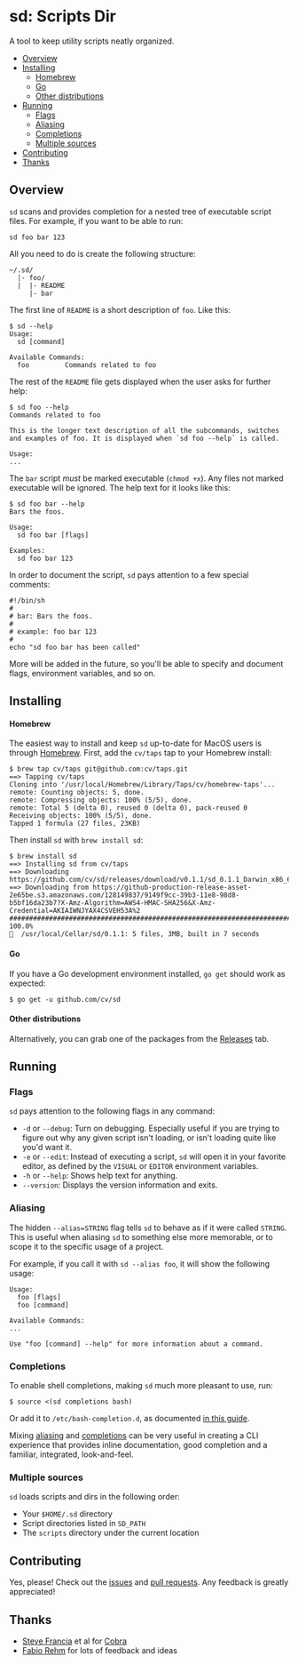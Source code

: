 # sd: Scripts Dir

A tool to keep utility scripts neatly organized.

<!-- toc -->

- [Overview](#overview)
- [Installing](#installing)
    + [Homebrew](#homebrew)
    + [Go](#go)
    + [Other distributions](#other-distributions)
- [Running](#running)
  * [Flags](#flags)
  * [Aliasing](#aliasing)
  * [Completions](#completions)
  * [Multiple sources](#multiple-sources)
- [Contributing](#contributing)
- [Thanks](#thanks)

<!-- tocstop -->

## Overview

`sd` scans and provides completion for a nested tree of executable script files. For example, if you want to be able to run:

```shell
sd foo bar 123
```

All you need to do is create the following structure:

```
~/.sd/
  |- foo/
  |  |- README
     |- bar
```

The first line of `README` is a short description of `foo`. Like this:

```
$ sd --help
Usage:
  sd [command]

Available Commands:
  foo         Commands related to foo
```

The rest of the `README` file gets displayed when the user asks for further help:

```
$ sd foo --help
Commands related to foo

This is the longer text description of all the subcommands, switches
and examples of foo. It is displayed when `sd foo --help` is called.

Usage:
...
```

The `bar` script *must* be marked executable (`chmod +x`). Any files not marked executable will be ignored. The help text for it looks like this:

```
$ sd foo bar --help
Bars the foos.

Usage:
  sd foo bar [flags]

Examples:
  sd foo bar 123
```

In order to document the script, `sd` pays attention to a few special comments:

```shell
#!/bin/sh
#
# bar: Bars the foos.
#
# example: foo bar 123
#
echo "sd foo bar has been called"
```

More will be added in the future, so you'll be able to specify and document flags, environment variables, and so on.

## Installing

#### Homebrew

The easiest way to install and keep `sd` up-to-date for MacOS users is through [Homebrew](https://brew.sh). First, add the `cv/taps` tap to your Homebrew install:

```
$ brew tap cv/taps git@github.com:cv/taps.git
==> Tapping cv/taps
Cloning into '/usr/local/Homebrew/Library/Taps/cv/homebrew-taps'...
remote: Counting objects: 5, done.
remote: Compressing objects: 100% (5/5), done.
remote: Total 5 (delta 0), reused 0 (delta 0), pack-reused 0
Receiving objects: 100% (5/5), done.
Tapped 1 formula (27 files, 23KB)
```

Then install `sd` with `brew install sd`:

```
$ brew install sd
==> Installing sd from cv/taps
==> Downloading https://github.com/cv/sd/releases/download/v0.1.1/sd_0.1.1_Darwin_x86_64.tar.gz
==> Downloading from https://github-production-release-asset-2e65be.s3.amazonaws.com/128149837/9149f9cc-39b3-11e8-98d8-b5bf16da23b7?X-Amz-Algorithm=AWS4-HMAC-SHA256&X-Amz-Credential=AKIAIWNJYAX4CSVEH53A%2
######################################################################## 100.0%
🍺  /usr/local/Cellar/sd/0.1.1: 5 files, 3MB, built in 7 seconds
```

#### Go

If you have a Go development environment installed, `go get` should work as expected:

```shell
$ go get -u github.com/cv/sd
```

#### Other distributions

Alternatively, you can grab one of the packages from the [Releases](https://github.com/cv/sd/releases) tab.

## Running

### Flags

`sd` pays attention to the following flags in any command:

* `-d` or `--debug`: Turn on debugging. Especially useful if you are trying to figure out why any given script isn't loading, or isn't loading quite like you'd want it.
* `-e` or `--edit`: Instead of executing a script, `sd` will open it in your favorite editor, as defined by the `VISUAL` or `EDITOR` environment variables.
* `-h` or `--help`: Shows help text for anything.
* `--version`: Displays the version information and exits.

### Aliasing

The hidden `--alias=STRING` flag tells `sd` to behave as if it were called `STRING`. This is useful when aliasing `sd` to something else more memorable, or to scope it to the specific usage of a project.

For example, if you call it with `sd --alias foo`, it will show the following usage:

```
Usage:
  foo [flags]
  foo [command]

Available Commands:
...

Use "foo [command] --help" for more information about a command.
```

### Completions

To enable shell completions, making `sd` much more pleasant to use, run:

```shell
$ source <(sd completions bash)
```

Or add it to `/etc/bash-completion.d`, as documented [in this guide](https://debian-administration.org/article/316/An_introduction_to_bash_completion_part_1).

Mixing [aliasing](#aliasing) and [completions](#completions) can be very useful in creating a CLI experience that provides inline documentation, good completion and a familiar, integrated, look-and-feel.

### Multiple sources

`sd` loads scripts and dirs in the following order:

- Your `$HOME/.sd` directory
- Script directories listed in `SD_PATH`
- The `scripts` directory under the current location

## Contributing

Yes, please! Check out the [issues](https://github.com/cv/sd/issues) and [pull requests](https://github.com/cv/sd/pulls). Any feedback is greatly appreciated!

## Thanks

- [Steve Francia](https://github.com/spf13) et al for [Cobra](https://github.com/spf13/cobra)
- [Fabio Rehm](https://github.com/fgrehm) for lots of feedback and ideas
